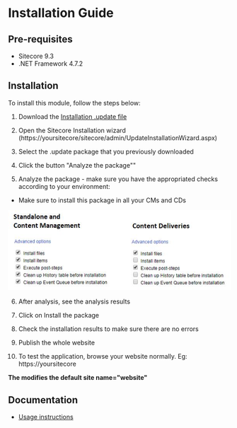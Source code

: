 # Installation Guide

## Pre-requisites

- Sitecore 9.3
- .NET Framework 4.7.2

## Installation

To install this module, follow the steps below:

1. Download the [Installation .update file](https://github.com/Sitecore-Hackathon/2020-Team-Go-Horse/blob/master/sc.package/GoHorse.Marketplace.1.0.update?raw=true)

2. Open the Sitecore Installation wizard (https://yoursitecore/sitecore/admin/UpdateInstallationWizard.aspx)

3. Select the .update package that you previously downloaded 

4. Click the button "Analyze the package""

5. Analyze the package - make sure you have the appropriated checks according to your environment:
* Make sure to install this package in all your CMs and CDs

![Analyze the package](images/analyze-pack.jpg?raw=true "Analyze the package") 

6. After analysis, see the analysis results

7. Click on Install the package

8. Check the installation results to make sure there are no errors

9. Publish the whole website

10. To test the application, browse your website normally. Eg: https://yoursitecore

**The modifies the default site name="website"**


## Documentation

* [Usage instructions](usage.md)